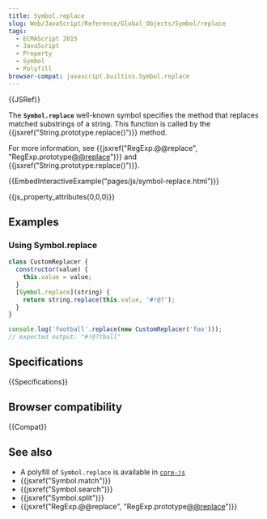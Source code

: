 ```yaml
---
title: Symbol.replace
slug: Web/JavaScript/Reference/Global_Objects/Symbol/replace
tags:
  - ECMAScript 2015
  - JavaScript
  - Property
  - Symbol
  - Polyfill
browser-compat: javascript.builtins.Symbol.replace
---
```

{{JSRef}}

The **`Symbol.replace`** well-known symbol specifies the method that replaces
matched substrings of a string. This function is called by the
{{jsxref("String.prototype.replace()")}} method.

For more information, see
{{jsxref("RegExp.@@replace", "RegExp.prototype[@@replace]()")}}
and {{jsxref("String.prototype.replace()")}}.

{{EmbedInteractiveExample("pages/js/symbol-replace.html")}}

{{js_property_attributes(0,0,0)}}

## Examples

### Using Symbol.replace

```js
class CustomReplacer {
  constructor(value) {
    this.value = value;
  }
  [Symbol.replace](string) {
    return string.replace(this.value, '#!@?');
  }
}

console.log('football'.replace(new CustomReplacer('foo')));
// expected output: "#!@?tball"
```

## Specifications

{{Specifications}}

## Browser compatibility

{{Compat}}

## See also

- A polyfill of `Symbol.replace` is available in
  [`core-js`](https://github.com/zloirock/core-js#ecmascript-symbol)
- {{jsxref("Symbol.match")}}
- {{jsxref("Symbol.search")}}
- {{jsxref("Symbol.split")}}
- {{jsxref("RegExp.@@replace", "RegExp.prototype[@@replace]()")}}
